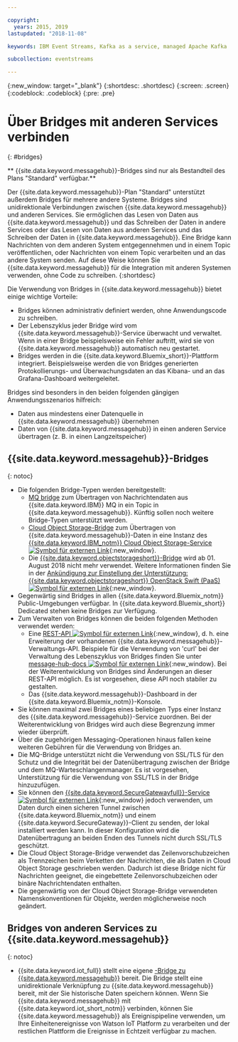 ```yaml
---

copyright:
  years: 2015, 2019
lastupdated: "2018-11-08"

keywords: IBM Event Streams, Kafka as a service, managed Apache Kafka

subcollection: eventstreams

---
```


{:new_window: target="_blank"}
{:shortdesc: .shortdesc}
{:screen: .screen}
{:codeblock: .codeblock}
{:pre: .pre}

# Über Bridges mit anderen Services verbinden
{: #bridges}

** {{site.data.keyword.messagehub}}-Bridges sind nur als Bestandteil des Plans "Standard" verfügbar.**
<br/>

Der {{site.data.keyword.messagehub}}-Plan "Standard" unterstützt außerdem
Bridges für mehrere andere Systeme. Bridges sind unidirektionale Verbindungen zwischen {{site.data.keyword.messagehub}} und anderen Services. Sie ermöglichen
das Lesen von Daten aus {{site.data.keyword.messagehub}} und das Schreiben der Daten in andere
Services oder das Lesen von Daten aus anderen Services und das Schreiben der Daten in {{site.data.keyword.messagehub}}. Eine Bridge kann Nachrichten von dem anderen System entgegennehmen und in einem Topic veröffentlichen,
oder Nachrichten von einem Topic verarbeiten und an das andere System senden. Auf diese Weise können Sie
{{site.data.keyword.messagehub}} für die Integration mit anderen Systemen verwenden, ohne Code zu
schreiben.
{:shortdesc}

Die Verwendung von Bridges in {{site.data.keyword.messagehub}} bietet einige wichtige Vorteile:  

* Bridges können administrativ definiert werden, ohne Anwendungscode zu schreiben.
* Der Lebenszyklus jeder Bridge wird vom {{site.data.keyword.messagehub}}-Service überwacht und verwaltet. Wenn in einer Bridge beispielsweise ein Fehler auftritt, wird sie von {{site.data.keyword.messagehub}} automatisch neu gestartet.
* Bridges werden in die {{site.data.keyword.Bluemix_short}}-Plattform integriert. Beispielsweise werden die von Bridges generierten Protokollierungs- und Überwachungsdaten an das Kibana- und an das Grafana-Dashboard weitergeleitet.

Bridges sind besonders in den beiden folgenden gängigen Anwendungsszenarios hilfreich:

* Daten aus mindestens einer Datenquelle in {{site.data.keyword.messagehub}} übernehmen
* Daten von {{site.data.keyword.messagehub}} in einen anderen Service übertragen (z. B. in einen Langzeitspeicher)

## {{site.data.keyword.messagehub}}-Bridges
{: notoc}

* Die folgenden Bridge-Typen werden bereitgestellt: 
  - [MQ bridge](/docs/services/EventStreams?topic=eventstreams-mq_bridge) zum Übertragen von Nachrichtendaten aus {{site.data.keyword.IBM}} MQ in ein Topic in {{site.data.keyword.messagehub}}. Künftig sollen noch weitere Bridge-Typen unterstützt werden.
  - [Cloud Object Storage-Bridge](/docs/services/EventStreams?topic=eventstreams-cloud_object_storage_bridge) zum Übertragen von {{site.data.keyword.messagehub}}-Daten in eine Instanz des [{{site.data.keyword.IBM_notm}} Cloud Object Storage-Service ![Symbol für externen Link](../../icons/launch-glyph.svg "Symbol für externen Link")](/docs/services/cloud-object-storage?topic=cloud-object-storage-about-ibm-cloud-object-storage){:new_window}. 
  - Die [{{site.data.keyword.objectstorageshort}}-Bridge](/docs/services/EventStreams?topic=eventstreams-object_storage_bridge) wird ab 01. August 2018 nicht mehr verwendet. Weitere Informationen finden Sie in der [Ankündigung zur Einstellung der Unterstützung: {{site.data.keyword.objectstorageshort}} OpenStack Swift (PaaS) ![Symbol für externen Link](../../icons/launch-glyph.svg "Symbol für externen Link")](https://www.ibm.com/blogs/bluemix/2018/05/end-marketing-object-storage-openstack-swift-paas/){:new_window}.
* Gegenwärtig sind Bridges in allen {{site.data.keyword.Bluemix_notm}} Public-Umgebungen verfügbar. In {{site.data.keyword.Bluemix_short}} Dedicated stehen keine Bridges zur Verfügung.
* Zum Verwalten von Bridges können die beiden folgenden Methoden verwendet werden:
  - Eine [REST-API ![Symbol für externen Link](../../icons/launch-glyph.svg "Symbol für externen Link")](https://github.com/ibm-messaging/event-streams-docs){:new_window}, d. h. eine Erweiterung der vorhandenen {{site.data.keyword.messagehub}}-Verwaltungs-API. Beispiele für die Verwendung von 'curl' bei der Verwaltung des Lebenszyklus von Bridges finden Sie unter [message-hub-docs ![Symbol für externen Link](../../icons/launch-glyph.svg "Symbol für externen Link")](https://github.com/ibm-messaging/event-streams-docs){:new_window}. Bei der Weiterentwicklung von Bridges sind Änderungen an dieser REST-API möglich. Es ist vorgesehen, diese API noch stabiler zu gestalten.
  - Das {{site.data.keyword.messagehub}}-Dashboard in der {{site.data.keyword.Bluemix_notm}}-Konsole.
* Sie können maximal zwei Bridges eines beliebigen Typs einer Instanz des {{site.data.keyword.messagehub}}-Service zuordnen. Bei der Weiterentwicklung von Bridges wird auch diese Begrenzung immer wieder überprüft.
* Über die zugehörigen Messaging-Operationen hinaus fallen keine weiteren Gebühren für die Verwendung von Bridges an.
* Die MQ-Bridge unterstützt nicht die Verwendung von SSL/TLS für den Schutz und die Integrität bei der Datenübertragung zwischen der Bridge und dem MQ-Warteschlangenmanager. Es ist vorgesehen, Unterstützung für die Verwendung von SSL/TLS in der Bridge hinzuzufügen. 
* Sie können den [{{site.data.keyword.SecureGatewayfull}}-Service ![Symbol für externen Link](../../icons/launch-glyph.svg "Symbol für externen Link")](/docs/services/SecureGateway?topic=securegateway-getting-started-with-sg#getting-started-with-sg){:new_window}
jedoch verwenden, um Daten durch einen sicheren Tunnel zwischen {{site.data.keyword.Bluemix_notm}}
und einem {{site.data.keyword.SecureGateway}}-Client zu senden, der lokal installiert werden kann. In dieser Konfiguration wird die Datenübertragung an beiden Enden des Tunnels nicht durch
SSL/TLS geschützt.
* Die Cloud Object Storage-Bridge verwendet das Zeilenvorschubzeichen als Trennzeichen beim Verketten der Nachrichten, die als Daten in Cloud Object Storage geschrieben werden. Dadurch ist diese Bridge nicht für Nachrichten geeignet, die eingebettete Zeilenvorschubzeichen oder binäre Nachrichtendaten enthalten.
* Die gegenwärtig von der Cloud Object Storage-Bridge verwendeten Namenskonventionen für Objekte, werden möglicherweise noch geändert.

## Bridges von anderen Services zu {{site.data.keyword.messagehub}}
{: notoc}

* {{site.data.keyword.iot_full}} stellt eine eigene [-Bridge zu {{site.data.keyword.messagehub}}](/docs/services/EventStreams?topic=eventstreams-consuming_messages) bereit. Die Bridge stellt eine unidirektionale Verknüpfung zu {{site.data.keyword.messagehub}} bereit, mit der Sie historische Daten speichern können. Wenn Sie {{site.data.keyword.messagehub}} mit {{site.data.keyword.iot_short_notm}} verbinden, können Sie {{site.data.keyword.messagehub}} als Ereignispipeline verwenden, um Ihre Einheitenereignisse von Watson IoT Platform zu verarbeiten und der restlichen Plattform die Ereignisse in Echtzeit verfügbar zu machen. 


